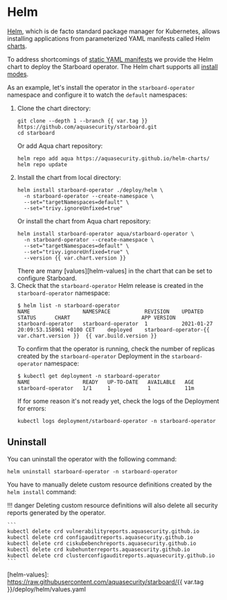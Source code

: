 # Helm

[Helm][helm], which is de facto standard package manager for Kubernetes, allows
installing applications from parameterized YAML manifests called Helm [charts][helm-charts].

To address shortcomings of [static YAML manifests](./kubectl.md) we provide the Helm chart to
deploy the Starboard operator. The Helm chart supports all [install modes](./../configuration.md#install-modes).

As an example, let's install the operator in the `starboard-operator` namespace and
configure it to watch the `default` namespaces:

1. Clone the chart directory:
   ```
   git clone --depth 1 --branch {{ var.tag }} https://github.com/aquasecurity/starboard.git
   cd starboard
   ```
   Or add Aqua chart repository:
   ```
   helm repo add aqua https://aquasecurity.github.io/helm-charts/
   helm repo update
   ```
2. Install the chart from local directory:
   ```
   helm install starboard-operator ./deploy/helm \
     -n starboard-operator --create-namespace \
     --set="targetNamespaces=default" \
     --set="trivy.ignoreUnfixed=true"
   ```
   Or install the chart from Aqua chart repository:
   ```
   helm install starboard-operator aqua/starboard-operator \
     -n starboard-operator --create-namespace \
     --set="targetNamespaces=default" \
     --set="trivy.ignoreUnfixed=true" \
     --version {{ var.chart.version }}
   ```
   There are many [values][helm-values] in the chart that can be set to configure Starboard.
3. Check that the `starboard-operator` Helm release is created in the `starboard-operator`
   namespace:
   ```console
   $ helm list -n starboard-operator
   NAME              	NAMESPACE         	REVISION	UPDATED                             	STATUS  	CHART                   	APP VERSION
   starboard-operator	starboard-operator	1       	2021-01-27 20:09:53.158961 +0100 CET	deployed	starboard-operator-{{ var.chart.version }}	{{ var.build.version }}
   ```
   To confirm that the operator is running, check the number of replicas created by
   the `starboard-operator` Deployment in the `starboard-operator` namespace:
   ```console
   $ kubectl get deployment -n starboard-operator
   NAME                 READY   UP-TO-DATE   AVAILABLE   AGE
   starboard-operator   1/1     1            1           11m
   ```
   If for some reason it's not ready yet, check the logs of the Deployment for
   errors:
   ```
   kubectl logs deployment/starboard-operator -n starboard-operator
   ```

## Uninstall

You can uninstall the operator with the following command:

```
helm uninstall starboard-operator -n starboard-operator
```

You have to manually delete custom resource definitions created by the `helm install` command:

!!! danger
    Deleting custom resource definitions will also delete all security reports generated by the operator.

    ```
    kubectl delete crd vulnerabilityreports.aquasecurity.github.io
    kubectl delete crd configauditreports.aquasecurity.github.io
    kubectl delete crd ciskubebenchreports.aquasecurity.github.io
    kubectl delete crd kubehunterreports.aquasecurity.github.io
    kubectl delete crd clusterconfigauditreports.aquasecurity.github.io
    ```

[helm]: https://helm.sh/
[helm-charts]: https://helm.sh/docs/topics/charts/
[helm-values]: https://raw.githubusercontent.com/aquasecurity/starboard/{{ var.tag }}/deploy/helm/values.yaml
